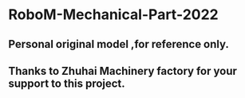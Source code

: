 # RoboM-Mechanical-Part-2022
## Personal original model ,for reference only.
## Thanks to Zhuhai Machinery factory for your support to this project.
